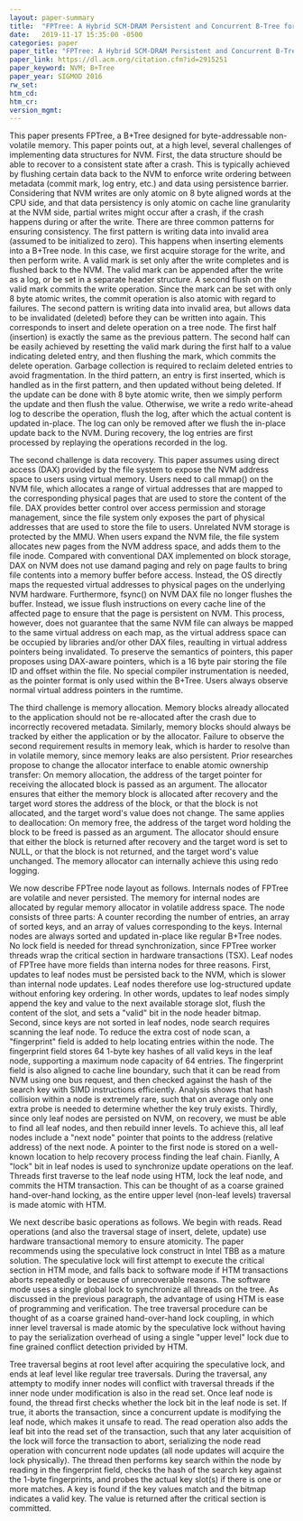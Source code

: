 ```yaml
---
layout: paper-summary
title:  "FPTree: A Hybrid SCM-DRAM Persistent and Concurrent B-Tree for Storage Class Memory"
date:   2019-11-17 15:35:00 -0500
categories: paper
paper_title: "FPTree: A Hybrid SCM-DRAM Persistent and Concurrent B-Tree for Storage Class Memory"
paper_link: https://dl.acm.org/citation.cfm?id=2915251
paper_keyword: NVM; B+Tree
paper_year: SIGMOD 2016
rw_set:
htm_cd:
htm_cr:
version_mgmt:
---
```


This paper presents FPTree, a B+Tree designed for byte-addressable non-volatile memory. This paper points out, at a high 
level, several challenges of implementing data structures for NVM. First, the data structure should be able to recover to
a consistent state after a crash. This is typically achieved by flushing certain data back to the NVM to enforce write
ordering between metadata (commit mark, log entry, etc.) and data using persistence barrier. Considering that NVM writes
are only atomic on 8 byte aligned words at the CPU side, and that data persistency is only atomic on cache line granularity
at the NVM side, partial writes might occur after a crash, if the crash happens during or after the write. There are three 
common patterns for ensuring consistency. The first pattern is writing data into invalid area (assumed to be initialized
to zero). This happens when inserting elements into a B+Tree node. In this case, we first acquire storage for the write, 
and then perform write. A valid mark is set only after the write completes and is flushed back to the NVM. The valid mark 
can be appended after the write as a log, or be set in a separate header structure. A second flush on the valid mark commits 
the write operation. Since the mark can be set with only 8 byte atomic writes, the commit operation is also atomic with 
regard to failures. The second pattern is writing data into invalid area, but allows data to be invalidated (deleted) before 
they can be written into again. This corresponds to insert and delete operation on a tree node. The first half (insertion)
is exactly the same as the previous pattern. The second half can be easily achieved by resetting the valid mark during 
the first half to a value indicating deleted entry, and then flushing the mark, which commits the delete operation. 
Garbage collection is required to reclaim deleted entries to avoid fragmentation. In the third pattern, an entry is first
inserted, which is handled as in the first pattern, and then updated without being deleted. If the update can be done with
8 byte atomic write, then we simply perform the update and then flush the value. Otherwise, we write a redo write-ahead 
log to describe the operation, flush the log, after which the actual content is updated in-place. The log can only be 
removed after we flush the in-place update back to the NVM. During recovery, the log entries are first processed by replaying
the operations recorded in the log.

The second challenge is data recovery. This paper assumes using direct access (DAX) provided by the file system to expose
the NVM address space to users using virtual memory. Users need to call mmap() on the NVM file, which allocates a range 
of virtual addresses that are mapped to the corresponding physical pages that are used to store the content of the file. 
DAX provides better control over access permission and storage management, since the file system only exposes the part of 
physical addresses that are used to store the file to users. Unrelated NVM storage is protected by the MMU. When users 
expand the NVM file, the file system allocates new pages from the NVM address space, and adds them to the file inode. 
Compared with conventional DAX implemented on block storage, DAX on NVM does not use damand paging and rely on page faults
to bring file contents into a memory buffer before access. Instead, the OS directly maps the requested virtual addresses
to physical pages on the underlying NVM hardware. Furthermore, fsync() on NVM DAX file no longer flushes the buffer. Instead,
we issue flush instructions on every cache line of the affected page to ensure that the page is persistent on NVM.
This process, however, does not guarantee that the same NVM file can always be mapped to the same virtual address on each
map, as the virtual address space can be occupied by libraries and/or other DAX files, reaulting in virtual address pointers
being invalidated. To preserve the semantics of pointers, this paper proposes using DAX-aware pointers, which is a 16 byte
pair storing the file ID and offset within the file. No special compiler instrumentation is needed, as the pointer
format is only used within the B+Tree. Users always observe normal virtual address pointers in the rumtime. 

The third challenge is memory allocation. Memory blocks already allocated to the application should not be re-allocated
after the crash due to incorrectly recovered metadata. Similarly, memory blocks should always be tracked by either 
the application or by the allocator. Failure to observe the second requirement results in memory leak, which is harder
to resolve than in volatile memory, since memory leaks are also persistent. Prior researches propose to change the 
allocator interface to enable atomic ownership transfer: On memory allocation, the address of the target pointer
for receiving the allocated block is passed as an argument. The allocator ensures that either the memory block
is allocated after recovery and the target word stores the address of the block, or that the block is not allocated,
and the target word's value does not change. The same applies to deallocation: On memory free, the address of the 
target word holding the block to be freed is passed as an argument. The allocator should ensure that either the 
block is returned after recovery and the target word is set to NULL, or that the block is not returned, and the 
target word's value unchanged. The memory allocator can internally achieve this using redo logging. 

We now describe FPTree node layout as follows. Internals nodes of FPTree are volatile and never persisted. The memory
for internal nodes are allocated by regular memory allocator in volatile address space. The node consists of three
parts: A counter recording the number of entries, an array of sorted keys, and an array of values corresponding to the 
keys. Internal nodes are always sorted and updated in-place like regular B+Tree nodes. No lock field is needed for 
thread synchronization, since FPTree worker threads wrap the critical section in hardware transactions (TSX). Leaf nodes
of FPTree have more fields than interna nodes for three reasons. First, updates to leaf nodes must be persisted
back to the NVM, which is slower than internal node updates. Leaf nodes therefore use log-structured update without 
enforing key ordering. In other words, updates to leaf nodes simply append the key and value to the next available
storage slot, flush the content of the slot, and sets a "valid" bit in the node header bitmap. Second, since keys are
not sorted in leaf nodes, node search requires scanning the leaf node. To reduce the extra cost of node scan, a "fingerprint"
field is added to help locating entries within the node. The fingerprint field stores 64 1-byte key hashes of all valid 
keys in the leaf node, supporting a maximum node capacity of 64 entries. The fingerprint field is also aligned to cache 
line boundary, such that it can be read from NVM using one bus request, and then checked against the hash of the search 
key with SIMD instructions efficiently. Analysis shows that hash collision within a node is extremely rare, such that
on average only one extra probe is needed to determine whether the key truly exists. Thirdly, since only leaf nodes
are persisted on NVM, on recovery, we must be able to find all leaf nodes, and then rebuild inner levels. To achieve
this, all leaf nodes include a "next node" pointer that points to the address (relative address) of the next node. 
A pointer to the first node is stored on a well-known location to help recovery process finding the leaf chain.
Fianlly, A "lock" bit in leaf nodes is used to synchronize update operations on the leaf. Threads first traverse 
to the leaf node using HTM, lock the leaf node, and commits the HTM transaction. This can be thought of as a 
coarse grained hand-over-hand locking, as the entire upper level (non-leaf levels) traversal is made atomic
with HTM. 

We next describe basic operations as follows. We begin with reads. Read operations (and also the traversal stage of 
insert, delete, update) use hardware transactional memory to ensure atomicity. The paper recommends using the speculative 
lock construct in Intel TBB as a mature solution. The speculative lock will first attempt to execute the critical
section in HTM mode, and falls back to software mode if HTM transactions aborts repeatedly or because of unrecoverable
reasons. The software mode uses a single global lock to synchronize all threads on the tree. As discussed in the 
previous paragraph, the advantage of using HTM is ease of programming and verification. The tree traversal procedure
can be thought of as a coarse grained hand-over-hand lock coupling, in which inner level traversal is made atomic
by the speculative lock without having to pay the serialization overhead of using a single "upper level" lock due to
fine grained conflict detection privided by HTM. 

Tree traversal begins at root level after acquiring the speculative lock, and ends at leaf level like regular tree 
traversals. During the traversal, any attempty to modify inner nodes will conflict with traversal threads if the inner 
node under modification is also in the read set. Once leaf node is found, the thread first checks whether the lock
bit in the leaf node is set. If true, it aborts the transaction, since a concurrent update is modifying the leaf node,
which makes it unsafe to read. The read operation also adds the leaf bit into the read set of the transaction, such
that any later acquisition of the lock will force the transaction to abort, serializing the node read operation with
concurrent node updates (all node updates will acquire the lock physically). The thread then performs key search within 
the node by reading in the fingerprint field, checks the hash of the search key against the 1-byte fingerprints, and 
probes the actual key slot(s) if there is one or more matches. A key is found if the key values match and the bitmap
indicates a valid key. The value is returned after the critical section is committed.